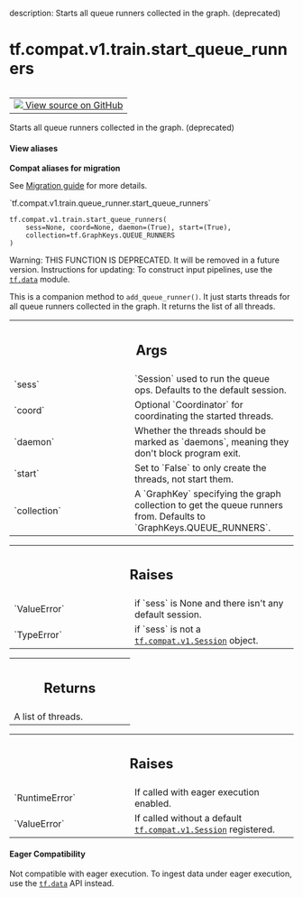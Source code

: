 description: Starts all queue runners collected in the graph. (deprecated)

<div itemscope itemtype="http://developers.google.com/ReferenceObject">
<meta itemprop="name" content="tf.compat.v1.train.start_queue_runners" />
<meta itemprop="path" content="Stable" />
</div>

# tf.compat.v1.train.start_queue_runners

<!-- Insert buttons and diff -->

<table class="tfo-notebook-buttons tfo-api nocontent" align="left">
<td>
  <a target="_blank" href="https://github.com/tensorflow/tensorflow/blob/r2.2/tensorflow/python/training/queue_runner_impl.py#L414-L480">
    <img src="https://www.tensorflow.org/images/GitHub-Mark-32px.png" />
    View source on GitHub
  </a>
</td>
</table>



Starts all queue runners collected in the graph. (deprecated)

<section class="expandable">
  <h4 class="showalways">View aliases</h4>
  <p>
<b>Compat aliases for migration</b>
<p>See
<a href="https://www.tensorflow.org/guide/migrate">Migration guide</a> for
more details.</p>
<p>`tf.compat.v1.train.queue_runner.start_queue_runners`</p>
</p>
</section>

<pre class="devsite-click-to-copy prettyprint lang-py tfo-signature-link">
<code>tf.compat.v1.train.start_queue_runners(
    sess=None, coord=None, daemon=(True), start=(True),
    collection=tf.GraphKeys.QUEUE_RUNNERS
)
</code></pre>



<!-- Placeholder for "Used in" -->

Warning: THIS FUNCTION IS DEPRECATED. It will be removed in a future version.
Instructions for updating:
To construct input pipelines, use the <a href="../../../../tf/data.md"><code>tf.data</code></a> module.

This is a companion method to `add_queue_runner()`.  It just starts
threads for all queue runners collected in the graph.  It returns
the list of all threads.

<!-- Tabular view -->
 <table class="responsive fixed orange">
<colgroup><col width="214px"><col></colgroup>
<tr><th colspan="2"><h2 class="add-link">Args</h2></th></tr>

<tr>
<td>
`sess`
</td>
<td>
`Session` used to run the queue ops.  Defaults to the
default session.
</td>
</tr><tr>
<td>
`coord`
</td>
<td>
Optional `Coordinator` for coordinating the started threads.
</td>
</tr><tr>
<td>
`daemon`
</td>
<td>
Whether the threads should be marked as `daemons`, meaning
they don't block program exit.
</td>
</tr><tr>
<td>
`start`
</td>
<td>
Set to `False` to only create the threads, not start them.
</td>
</tr><tr>
<td>
`collection`
</td>
<td>
A `GraphKey` specifying the graph collection to
get the queue runners from.  Defaults to `GraphKeys.QUEUE_RUNNERS`.
</td>
</tr>
</table>



<!-- Tabular view -->
 <table class="responsive fixed orange">
<colgroup><col width="214px"><col></colgroup>
<tr><th colspan="2"><h2 class="add-link">Raises</h2></th></tr>

<tr>
<td>
`ValueError`
</td>
<td>
if `sess` is None and there isn't any default session.
</td>
</tr><tr>
<td>
`TypeError`
</td>
<td>
if `sess` is not a <a href="../../../../tf/compat/v1/Session.md"><code>tf.compat.v1.Session</code></a> object.
</td>
</tr>
</table>



<!-- Tabular view -->
 <table class="responsive fixed orange">
<colgroup><col width="214px"><col></colgroup>
<tr><th colspan="2"><h2 class="add-link">Returns</h2></th></tr>
<tr class="alt">
<td colspan="2">
A list of threads.
</td>
</tr>

</table>



<!-- Tabular view -->
 <table class="responsive fixed orange">
<colgroup><col width="214px"><col></colgroup>
<tr><th colspan="2"><h2 class="add-link">Raises</h2></th></tr>

<tr>
<td>
`RuntimeError`
</td>
<td>
If called with eager execution enabled.
</td>
</tr><tr>
<td>
`ValueError`
</td>
<td>
If called without a default <a href="../../../../tf/compat/v1/Session.md"><code>tf.compat.v1.Session</code></a> registered.
</td>
</tr>
</table>




#### Eager Compatibility
Not compatible with eager execution. To ingest data under eager execution,
use the <a href="../../../../tf/data.md"><code>tf.data</code></a> API instead.

